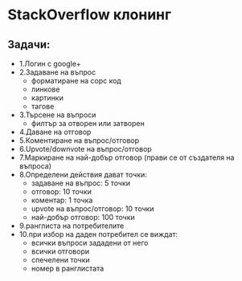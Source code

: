 # StackOverflow клонинг

## Задачи:

* 1.Логин с google+
* 2.Задаване на въпрос
    * форматиране на сорс код
    * линкове
    * картинки
    * тагове
* 3.Търсене на въпроси
    * филтър за отворен или затворен
* 4.Даване на отговор
* 5.Коментиране на въпрос/отговор
* 6.Upvote/downvote на въпрос/отговор
* 7.Маркиране на най-добър отговор (прави се от създателя на въпроса)
* 8.Определени действия дават точки:
    * задаване на въпрос: 5 точки
    * отговор: 10 точки
    * коментар: 1 точка
    * upvote на въпрос/отговор: 10 точки
    * най-добър отговор: 100 точки
 * 9.ранглиста на потребителите
 * 10.при избор на даден потребител се виждат:
    * всички въпроси зададени от него
    * всички отговори
    * спечелени точки
    * номер в ранглистата

